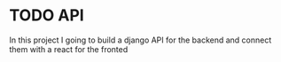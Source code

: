 # TODO API


In this project I going to build a django API for the backend and connect them with a react for the fronted
